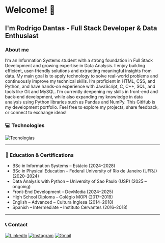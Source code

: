 # Welcome! 👋 

## I'm **Rodrigo Dantas** - Full Stack Developer & Data Enthusiast

### About me

I’m an Information Systems student with a strong foundation in Full Stack Development and growing expertise in Data Analysis. I enjoy building efficient, user-friendly solutions and extracting meaningful insights from data. My main goal is to apply technology to solve real-world problems and continuously improve my technical skills.
I’m proficient in HTML, CSS, and Python, and have hands-on experience with JavaScript, C, C++, SQL, and tools like Git and MySQL. I’m currently deepening my skills in front-end and back-end development, while also expanding my knowledge in data analysis using Python libraries such as Pandas and NumPy.
This GitHub is my development portfolio. Feel free to explore my projects, share feedback, or connect to exchange ideas!

### 💻 **Technologies**

![Tecnologias](https://skillicons.dev/icons?i=js,html,css,c,cpp,python,nodejs,mysql,git,vscode)

---

### 📜 **Education & Certifications**

- BSc in Information Systems – Estácio (2024–2028)
- BSc in Physical Education – Federal University of Rio de Janeiro (UFRJ) (2020–2024)
- Data Analysis with Python – University of Sao Paulo (USP) (2025 – ongoing)
- Front-End Development – DevMedia (2024–2025)
- High School Diploma – Colégio MOPI (2017–2019)
- English – Advanced – Cultura Inglesa (2014–2018)
- Spanish – Intermediate – Instituto Cervantes (2016–2018)

---

### 📞 **Contact**

[![LinkedIn](https://img.shields.io/badge/-LinkedIn-%230077B5?style=for-the-badge&logo=linkedin&logoColor=white)](https://www.linkedin.com/in/rodrigodantas1/)
[![Instagram](https://img.shields.io/badge/-Instagram-%23E4405F?style=for-the-badge&logo=instagram&logoColor=white)](https://www.instagram.com/oirod)
[![Gmail](https://img.shields.io/badge/-Gmail-%23333?style=for-the-badge&logo=gmail&logoColor=white)](mailto:rodrigocontatodantas@gmail.com)
